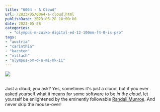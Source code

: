 ```yaml
---
title: "6064 - A Cloud"
url: /2023/05/6064-a-cloud.html
publishDate: 2023-05-28 18:00:00
date: 2023-05-28
categories:
  - "olympus-m-zuiko-digital-ed-12-100mm-f4-0-is-pro"
tags:
- "austria"
- "carinthia"
- "karnten"
- "villach"
- "olympus-om-d-e-m1-mk-ii"
---
```

<div class="container">
<div class="center"><a target="_blank" href="https://d25zfm9zpd7gm5.cloudfront.net/1200x1200/2020/20200119_154258_lr.jpg"><img class="webfeedsFeaturedVisual" src="https://d25zfm9zpd7gm5.cloudfront.net/0600x0600/2020/20200119_154258_lr.jpg" /></a></div>
</div>
<br />

Just a cloud, you ask? Yes, sometimes it's just a cloud, but
if you ever asked yourself what it means for some software
to be _in the cloud_, let yourself be enlightened by the
eminently followable [Randall
Munroe](https://xkcd.com/908/). And never skip the
mouse-over!
